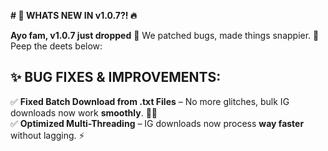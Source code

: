 **# 🚀 WHATS NEW IN v1.0.7?! 🔥**

**Ayo fam, v1.0.7 just dropped** 🧢 We patched bugs, made things snappier. 🍕 Peep the deets below:  

## ✨ BUG FIXES & IMPROVEMENTS:
✅ **Fixed Batch Download from .txt Files** – No more glitches, bulk IG downloads now work **smoothly**. 🔄✨  
✅ **Optimized Multi-Threading** – IG downloads now process **way faster** without lagging. ⚡  
